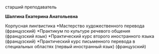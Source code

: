 старший преподаватель



**Шалгина Екатерина Анатольевна**

Корпусная лингвистика
	*Мастерство художественного перевода (французский)
	*Практикум по культуре речевого общения (французский язык)
	*Практический курс второго иностранного языка (французский)
	*Практический курс письменного перевода в специальных областях (первый иностранный язык) (французский)